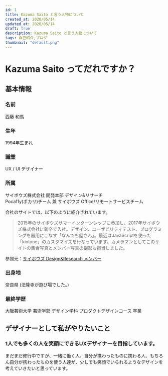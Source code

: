 ```yaml
---
id: 1
title: Kazuma Saito と言う人物について
created_at: 2020/05/14
updated_at: 2020/05/14
draft: true
description: Kazuma Saito と言う人物について
tags: 自己紹介,ブログ
thumbnail: "default.png"
---
```


# Kazuma Saito ってだれですか？

## 基本情報

### 名前
西藤 和馬

### 生年
1994年生まれ

### 職業
UX / UI デザイナー

### 所属
サイボウズ株式会社 開発本部 デザイン&リサーチ <br>
Poca11y(ポカリ)チーム  兼  サイボウズ Office/リモートサービスチーム

会社のサイトでは、以下のように紹介されています。
> 2015年のサイボウズサマーインターンシップに参加し、2017年サイボウズ株式会社に新卒で入社。デザイン、ユーザビリティテスト、プログラミングを器用にこなす「なんでも屋さん」。最近はJavaScriptを使った「kintone」のカスタマイズを行なっています。カメラマンとしてこのサイトの集合写真とメンバー写真の撮影も担当しました。

参照元：[サイボウズ Design&Research メンバー](https://cybozu.co.jp/company/job/recruitment/designgroup/members.html)


### 出身地
奈良県 (法隆寺が遊び場でした。)

### 最終学歴
大阪芸術大学 芸術学部 デザイン学科 プロダクトデザインコース 卒業


## デザイナーとして私がやりたいこと

### 1人でも多くの人を笑顔にできるUXデザイナーを目指しています。
まだまだ修行中ですが、一緒に働く人、自分が携わったものに携わる人、もちろん自分が携わったものを使う人達が、少しでも笑顔でいられるようなデザインを考えていきたいと思っています。

